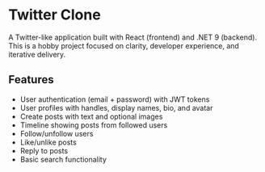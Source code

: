 # Twitter Clone

A Twitter-like application built with React (frontend) and .NET 9 (backend). This is a hobby project focused on clarity, developer experience, and iterative delivery.

## Features

- User authentication (email + password) with JWT tokens
- User profiles with handles, display names, bio, and avatar
- Create posts with text and optional images
- Timeline showing posts from followed users
- Follow/unfollow users
- Like/unlike posts
- Reply to posts
- Basic search functionality